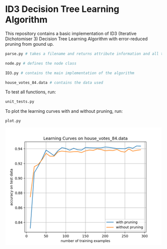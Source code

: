 # ID3 Decision Tree Learning Algorithm

This repository contains a basic implementation of ID3 (Iterative Dichotomiser 3) Decision Tree Learning Algorithm with error-reduced pruning from gound up.

```python
parse.py # takes a filename and returns attribute information and all the data in array of dictionaries
```

```python
node.py # defines the node class
```

```python
ID3.py # contains the main implementation of the algorithm
```

```python
house_votes_84.data # contains the data used
```

To test all functions, run:
```python
unit_tests.py
```

To plot the learning curves with and without pruning, run:
```python
plot.py
```

![alt_text](https://github.com/Albert-Z-Guo/ID3-Decision-Tree-Learning-Algorithm/blob/master/Learning%20Curves.png)
